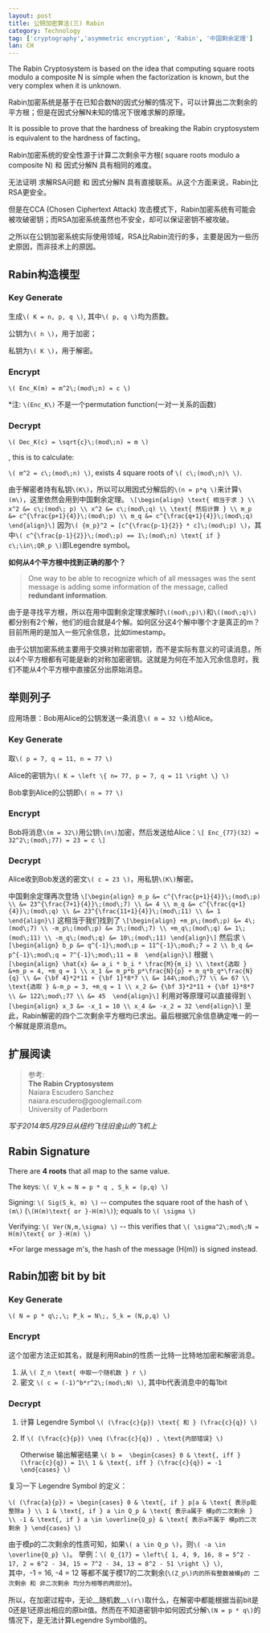 ```yaml
---
layout: post
title: 公钥加密算法(三) Rabin
category: Technology
tag: ['cryptography','asymmetric encryption', 'Rabin', '中国剩余定理']
lan: CH
---
```


The Rabin Cryptosystem is based on the idea that computing square roots modulo a composite N is simple when the factorization is known, but the very complex when it is unknown.

Rabin加密系统是基于在已知合数N的因式分解的情况下，可以计算出二次剩余的平方根；但是在因式分解N未知的情况下很难求解的原理。

<!--preview-->

It is possible to prove that the hardness of breaking the Rabin cryptosystem is equivalent to the hardness of facting。

Rabin加密系统的安全性源于计算二次剩余平方根( square roots modulo a composite N) 和 因式分解N 具有相同的难度。

无法证明 求解RSA问题 和 因式分解N 具有直接联系。从这个方面来说，Rabin比RSA更安全。

但是在CCA (Chosen Ciphertext Attack) 攻击模式下，Rabin加密系统有可能会被攻破密钥；而RSA加密系统虽然也不安全，却可以保证密钥不被攻破。

之所以在公钥加密系统实际使用领域，RSA比Rabin流行的多，主要是因为一些历史原因，而非技术上的原因。

## Rabin构造模型

### Key Generate

生成`\( K = n, p, q \)`, 其中`\( p, q \)`均为质数。

公钥为`\( n \)`，用于加密；

私钥为`\( K \)`，用于解密。

### Encrypt

`\( Enc_K(m) = m^2\;(mod\;n) = c \)`

*注: `\(Enc_K\)` 不是一个permutation function(一对一关系的函数)

### Decrypt

`\( Dec_K(c) = \sqrt{c}\;(mod\;n) = m \)`

, this is to calculate:

`\( m^2 = c\;(mod\;n) \)`, exists 4 square roots of `\( c\;(mod\;n)\ \)`.

由于解密者持有私钥`\(K\)`，所以可以用因式分解后的`\(n = p*q \)`来计算`\(m\)`，这里依然会用到中国剩余定理。
`\[\begin{align} \text{ 相当于求 } \\ x^2 &= c\;(mod\; p) \\ x^2 &= c\;(mod\;q) \\ \text{ 然后计算 } \\ m_p &= c^{\frac{p+1}{4}}\;(mod\;p) \\ m_q &= c^{\frac{q+1}{4}}\;(mod\;q) \end{align}\]`
因为`\( {m_p}^2 = [c^{\frac{p-1}{2}} * c]\;(mod\;p) \)`，其中`\( c^{\frac{p-1}{2}}\;(mod\;p) == 1\;(mod\;n) \text{ if } c\;\in\;QR_p \)`即Legendre symbol。

__如何从4个平方根中找到正确的那个？__

<blockquote>
  One way to be able to recognize which of all messages was the sent message is adding some information of the message, called <b>redundant information</b>.
</blockquote>

由于是寻找平方根，所以在用中国剩余定理求解时`\((mod\;p)\)`和`\((mod\;q)\)`都分别有2个解，他们的组合就是4个解。如何区分这4个解中哪个才是真正的m？目前所用的是加入一些冗余信息，比如timestamp。

由于公钥加密系统主要用于交换对称加密密钥，而不是实际有意义的可读消息，所以4个平方根都有可能是新的对称加密密钥。这就是为何在不加入冗余信息时，我们不能从4个平方根中直接区分出原始消息。

## 举则列子

应用场景：Bob用Alice的公钥发送一条消息`\( m = 32 \)`给Alice。

### Key Generate

取`\( p = 7, q = 11, n = 77 \)`

Alice的密钥为`\( K = \left \{ n= 77, p = 7, q = 11 \right \} \)`

Bob拿到Alice的公钥即`\( n = 77 \)`

### Encrypt

Bob将消息`\(m = 32\)`用公钥`\(n\)`加密，然后发送给Alice：`\[ Enc_{77}(32) = 32^2\;(mod\;77) = 23 = c \]`

### Decrypt

Alice收到Bob发送的密文`\( c = 23 \)`，用私钥`\(K\)`解密。

中国剩余定理再次登场 `\[\begin{align} m_p &= c^{\frac{p+1}{4}}\;(mod\;p) \\ &= 23^{\frac{7+1}{4}}\;(mod\;7) \\ &= 4 \\ m_q &= c^{\frac{q+1}{4}}\;(mod\;q) \\ &= 23^{\frac{11+1}{4}}\;(mod\;11) \\ &= 1 \end{align}\]`
这相当于我们找到了 `\[\begin{align} +m_p\;(mod\;p) &= 4\;(mod\;7) \\ -m_p\;(mod\;p) &= 3\;(mod\;7) \\ +m_q\;(mod\;q) &= 1\;(mod\;11) \\ -m_q\;(mod\;q) &= 10\;(mod\;11) \end{align}\]`
然后求 `\[\begin{align} b_p &= q^{-1}\;mod\;p = 11^{-1}\;mod\;7 = 2 \\ b_q &= p^{-1}\;mod\;q = 7^{-1}\;mod\;11 = 8  \end{align}\]`
根据 `\[\begin{align} \hat{x} &= a_i * b_i * \frac{M}{m_i} \\ \text{选取 } &+m_p = 4, +m_q = 1 \\ x_1 &= m_p*b_p*\frac{N}{p} + m_q*b_q*\frac{N}{q} \\ &= {\bf 4}*2*11 + {\bf 1}*8*7 \\ &= 144\;mod\;77 \\ &= 67 \\ \text{选取 } &-m_p = 3, +m_q = 1 \\ x_2 &= {\bf 3}*2*11 + {\bf 1}*8*7 \\ &= 122\;mod\;77 \\ &= 45  \end{align}\]`
利用对等原理可以直接得到 `\[\begin{align} x_3 &= -x_1 = 10 \\ x_4 &= -x_2 = 32 \end{align}\]`
至此，Rabin解密的四个二次剩余平方根均已求出。最后根据冗余信息确定唯一的一个解就是原消息m。

## 扩展阅读

<blockquote>
参考: <br/>
<b>The Rabin Cryptosystem</b> <br/> 
Naiara Escudero Sanchez <br/>
naiara.escudero@googlemail.com <br/>
University of Paderborn <br/>
</blockquote>

<i>写于2014年5月29日从纽约飞往旧金山的飞机上</i>

## Rabin Signature

There are __4 roots__ that all map to the same value.

The keys: `\( V_k = N = p * q , S_k = (p,q) \)`

Signing: `\( Sig(S_k, m) \)` -- computes the square root of the hash of `\(m\)` (`\(H(m)\text{ or }-H(m)\)`); equals to `\( \sigma \)`

Verifying: `\( Ver(N,m,\sigma) \)` -- this verifies that `\( \sigma^2\;mod\;N = H(m)\text{ or }-H(m) \)`

*For large message m's, the hash of the message (H(m)) is signed instead.

## Rabin加密 bit by bit

### Key Generate

`\( N = p * q\;,\; P_k = N\;, S_k = (N,p,q) \)`

### Encrypt

这个加密方法正如其名，就是利用Rabin的性质一比特一比特地加密和解密消息。

1. 从 `\( Z_n \text{ 中取一个随机数 } r \)`
2. 密文 `\( c = (-1)^b*r^2\;(mod\;N) \)`, 其中b代表消息中的每1bit

### Decrypt

1. 计算 Legendre Symbol `\( (\frac{c}{p}) \text{ 和 } (\frac{c}{q}) \)`
2. If `\( (\frac{c}{p}) \neq (\frac{c}{q}) , \text{内部错误} \)` 

   Otherwise 输出解密结果 `\( b = 
   \begin{cases} 0 & \text{, iff } (\frac{c}{q}) = 1\\
     1 & \text{, iff } (\frac{c}{q}) = -1
     \end{cases} \)`

复习一下 Legendre Symbol 的定义：

`\( (\frac{a}{p}) = \begin{cases}
      0 & \text{, if } p|a & \text{ 表示p能整除a } \\
      1 & \text{, if } a \in Q_p & \text{ 表示a属于 模p的二次剩余 } \\
      -1 & \text{, if } a \in \overline{Q_p} & \text{ 表示a不属于 模p的二次剩余 }
      \end{cases} \)`

由于模p的二次剩余的性质可知，如果`\( a \in Q_p \)`，则`\( -a \in \overline{Q_p} \)`。
举例：`\( Q_{17} = \left\{ 1, 4, 9, 16, 8 = 5^2 - 17, 2 = 6^2 - 34, 15 = 7^2 - 34, 13 = 8^2 - 51 \right \} \)`, <br/>
其中，-1 = 16, -4 = 12 等都不属于模17的二次剩余(`\(Z_p\)内的所有整数被模p的 二次剩余 和 非二次剩余 均分为相等的两部分`)。

所以，在加密过程中，无论__随机数__`\(r\)`取什么，在解密中都能根据当前bit是0还是1还原出相应的原bit值。然而在不知道密钥中如何因式分解`\(N = p * q\)`的情况下，是无法计算Legendre Symbol值的。

